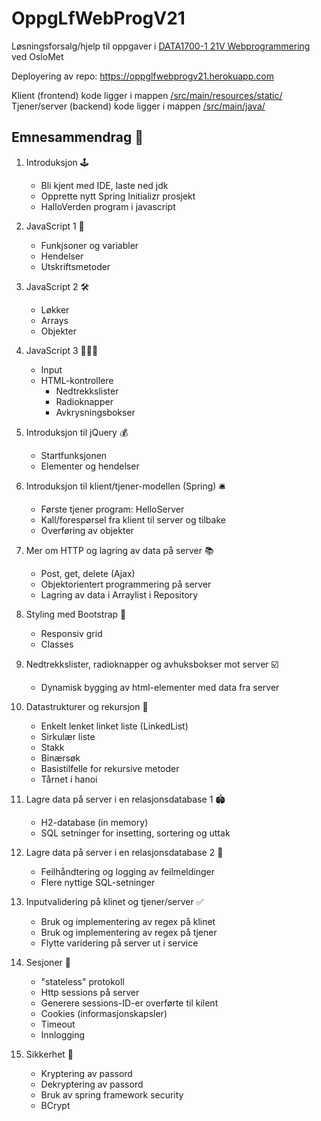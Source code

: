 # OppgLfWebProgV21

Løsningsforsalg/hjelp til oppgaver
i [DATA1700-1 21V Webprogrammering](https://student.oslomet.no/studier/-/studieinfo/emne/DATA1700/2020/HØST) ved OsloMet

Deployering av repo: https://oppglfwebprogv21.herokuapp.com

Klient (frontend) kode ligger i
mappen [/src/main/resources/static/](https://github.com/erikssommer/OppgLfWebProgV21/tree/master/src/main/resources/static)
<br>
Tjener/server (backend) kode ligger i
mappen [/src/main/java/](https://github.com/erikssommer/OppgLfWebProgV21/tree/master/src/main/java)

## Emnesammendrag 📝

1. Introduksjon 🕹
    - Bli kjent med IDE, laste ned jdk
    - Opprette nytt Spring Initializr prosjekt
    - HalloVerden program i javascript

2. JavaScript 1 📠
    - Funkjsoner og variabler
    - Hendelser
    - Utskriftsmetoder

3. JavaScript 2 🛠
    - Løkker
    - Arrays
    - Objekter

4. JavaScript 3 👩‍👧‍👦
    - Input
    - HTML-kontrollere
        - Nedtrekkslister
        - Radioknapper
        - Avkrysningsbokser

5. Introduksjon til jQuery 💰
    - Startfunksjonen
    - Elementer og hendelser

6. Introduksjon til klient/tjener-modellen (Spring) 🛎
    - Første tjener program: HelloServer
    - Kall/forespørsel fra klient til server og tilbake
    - Overføring av objekter

7. Mer om HTTP og lagring av data på server 📚
    - Post, get, delete (Ajax)
    - Objektorientert programmering på server
    - Lagring av data i Arraylist i Repository

8. Styling med Bootstrap 🎨
    - Responsiv grid
    - Classes

9. Nedtrekkslister, radioknapper og avhuksbokser mot server ☑️
    - Dynamisk bygging av html-elementer med data fra server

10. Datastrukturer og rekursjon 🔗
    - Enkelt lenket linket liste (LinkedList)
    - Sirkulær liste
    - Stakk
    - Binærsøk
    - Basistilfelle for rekursive metoder
    - Tårnet i hanoi

11. Lagre data på server i en relasjonsdatabase 1 🏟
    - H2-database (in memory)
    - SQL setninger for insetting, sortering og uttak
   
12. Lagre data på server i en relasjonsdatabase 2 💽
    - Feilhåndtering og logging av feilmeldinger
    - Flere nyttige SQL-setninger
    
13. Inputvalidering på klinet og tjener/server ✅
    - Bruk og implementering av regex på klinet
    - Bruk og implementering av regex på tjener
    - Flytte varidering på server ut i service
    
14. Sesjoner 🍪
    - "stateless" protokoll
    - Http sessions på server
    - Generere sessions-ID-er overførte til kilent
    - Cookies (informasjonskapsler)
    - Timeout
    - Innlogging
    
15. Sikkerhet 🔐
    - Kryptering av passord
    - Dekryptering av passord
    - Bruk av spring framework security
    - BCrypt